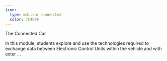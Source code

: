 ```yaml
---
icon:
  type: mdi:car-connected
  color: 7C4DFF
---
```

The Connected Car

In this module, students explore and use the technologies required to exchange data between Electronic Control Units within the vehicle and with exter ... 
